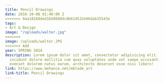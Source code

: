 ```yaml
---
title: Pencil Drawings
date: 2016-10-08 01:40:00 Z
<<<<<<< 9aa18160ded1b58680dc0b61d532e96dab15543e
tags:
- Art & Design
image: "/uploads/walter.jpg"
=======
image: /uploads/walter.JPG
>>>>>>> Add
year: SPRING 2014
description: Lorem ipsum dolor sit amet, consectetur adipisicing elit. Voluptatem
  incidunt dolore mollitia cum quas voluptates unde vel saepe accusantium quod amet
  eveniet dolorem natus earum, architecto deserunt esse nisi libero!
link: https://www.behance.net/mblode_art
link-title: Pencil Drawings
---
```


